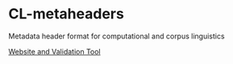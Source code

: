 # CL-metaheaders
Metadata header format for computational and corpus linguistics

[Website and Validation Tool](http://ucrel.github.io/CL-metaheaders/)
